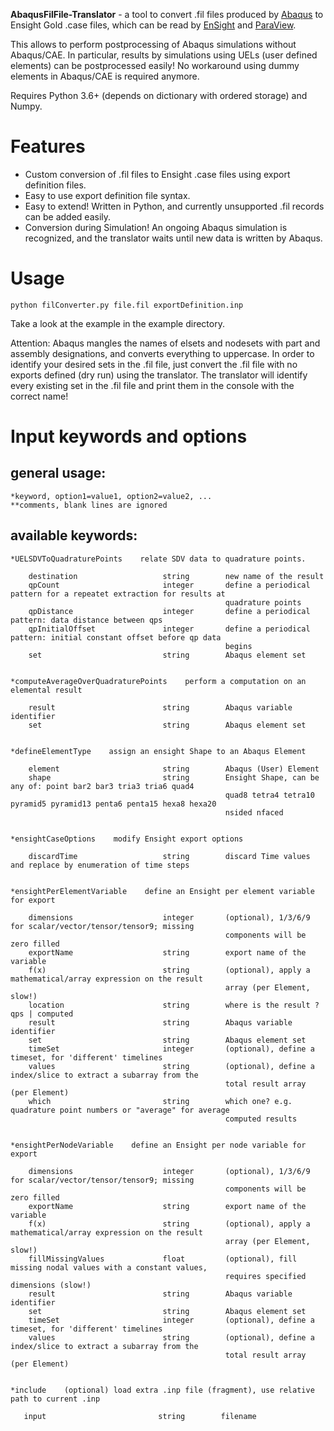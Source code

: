 **AbaqusFilFile-Translator** - a tool to convert .fil files produced by 
[Abaqus](https://www.3ds.com/products-services/simulia/products/abaqus/) to
Ensight Gold .case files, which can be read by 
[EnSight](https://www.ansys.com/products/fluids/ansys-ensight) 
and [ParaView](https://www.paraview.org/).

This allows to perform postprocessing of Abaqus simulations without Abaqus/CAE.
In particular, results by simulations using UELs (user defined elements) can 
be postprocessed easily! No workaround using dummy elements in Abaqus/CAE is required 
anymore.

Requires Python 3.6+ (depends on dictionary with ordered storage) and Numpy.

Features
===========================
*  Custom conversion  of .fil files to Ensight .case files using export definition files.
*  Easy to use export definition file syntax.
*  Easy to extend! Written in Python, and currently unsupported .fil records can be added easily.
*  Conversion during Simulation! An ongoing Abaqus simulation is recognized, and the translator waits until new data is written by Abaqus.

Usage
===========================

    python filConverter.py file.fil exportDefinition.inp
    
Take a look at the example in the example directory.

Attention: Abaqus mangles the names of elsets and nodesets with part and assembly designations, and converts everything to uppercase. 
In order to identify your desired sets in the .fil file, just convert the .fil file with no exports defined (dry run) using the translator.
The translator will identify every existing set in the .fil file and print them in the console with the correct name!

Input keywords and options
===========================

general usage: 
--------------
    
    *keyword, option1=value1, option2=value2, ...
    **comments, blank lines are ignored

available keywords:
-------------------

    *UELSDVToQuadraturePoints    relate SDV data to quadrature points.

        destination                   string        new name of the result
        qpCount                       integer       define a periodical pattern for a repeatet extraction for results at
                                                    quadrature points
        qpDistance                    integer       define a periodical pattern: data distance between qps
        qpInitialOffset               integer       define a periodical pattern: initial constant offset before qp data
                                                    begins
        set                           string        Abaqus element set


    *computeAverageOverQuadraturePoints    perform a computation on an elemental result

        result                        string        Abaqus variable identifier
        set                           string        Abaqus element set


    *defineElementType    assign an ensight Shape to an Abaqus Element

        element                       string        Abaqus (User) Element
        shape                         string        Ensight Shape, can be any of: point bar2 bar3 tria3 tria6 quad4
                                                    quad8 tetra4 tetra10 pyramid5 pyramid13 penta6 penta15 hexa8 hexa20
                                                    nsided nfaced


    *ensightCaseOptions    modify Ensight export options

        discardTime                   string        discard Time values and replace by enumeration of time steps


    *ensightPerElementVariable    define an Ensight per element variable for export

        dimensions                    integer       (optional), 1/3/6/9 for scalar/vector/tensor/tensor9; missing
                                                    components will be zero filled
        exportName                    string        export name of the variable
        f(x)                          string        (optional), apply a mathematical/array expression on the result
                                                    array (per Element, slow!)
        location                      string        where is the result ? qps | computed
        result                        string        Abaqus variable identifier
        set                           string        Abaqus element set
        timeSet                       integer       (optional), define a timeset, for 'different' timelines
        values                        string        (optional), define a index/slice to extract a subarray from the
                                                    total result array (per Element)
        which                         string        which one? e.g. quadrature point numbers or "average" for average
                                                    computed results


    *ensightPerNodeVariable    define an Ensight per node variable for export

        dimensions                    integer       (optional), 1/3/6/9 for scalar/vector/tensor/tensor9; missing
                                                    components will be zero filled
        exportName                    string        export name of the variable
        f(x)                          string        (optional), apply a mathematical/array expression on the result
                                                    array (per Element, slow!)
        fillMissingValues             float         (optional), fill missing nodal values with a constant values,
                                                    requires specified dimensions (slow!)
        result                        string        Abaqus variable identifier
        set                           string        Abaqus element set
        timeSet                       integer       (optional), define a timeset, for 'different' timelines
        values                        string        (optional), define a index/slice to extract a subarray from the
                                                    total result array (per Element)


    *include    (optional) load extra .inp file (fragment), use relative path to current .inp

       input                         string        filename
